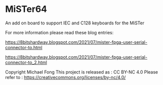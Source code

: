 # MiSTer64
An add on board to support IEC and C128 keyboards for the MiSTer

For more information please read these blog entries:

https://8bitshardway.blogspot.com/2021/07/mister-fpga-user-serial-connector-to.html

https://8bitshardway.blogspot.com/2021/07/mister-fpga-user-serial-connector-to_2.html

Copyright Michael Fong
This project is released as : CC BY-NC 4.0
Please refer to : https://creativecommons.org/licenses/by-nc/4.0/
